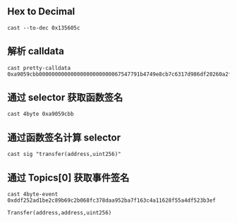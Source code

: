 ## Hex to Decimal

```shell
cast --to-dec 0x135605c
```

## 解析 calldata

```shell
cast pretty-calldata 0xa9059cbb00000000000000000000000067547791b4749e8cb7c6317d986df20260a2f72f000000000000000000000000000000000000000000000000000000004190ab00
```

## 通过 selector 获取函数签名

```shell
cast 4byte 0xa9059cbb
```

## 通过函数签名计算 selector

```shell
cast sig "transfer(address,uint256)"
```

## 通过 Topics[0] 获取事件签名

```shell
cast 4byte-event 0xddf252ad1be2c89b69c2b068fc378daa952ba7f163c4a11628f55a4df523b3ef
```

`Transfer(address,address,uint256)`
